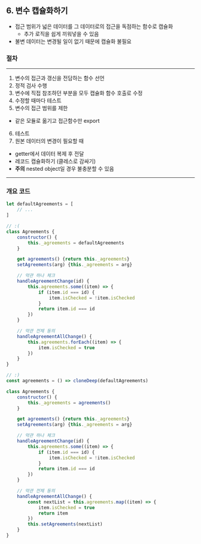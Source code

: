 ## 6. 변수 캡슐화하기

- 접근 범위가 넓은 데이터를 그 데이터로의 접근을 독점하는 함수로 캡슐화
    - 추가 로직을 쉽게 끼워넣을 수 있음
- 불변 데이터는 변경될 일이 없기 때문에 캡슐화 불필요

### 절차
----

1. 변수의 접근과 갱신을 전담하는 함수 선언<br />
2. 정적 검사 수행<br />
3. 변수에 직접 참조하던 부분을 모두 캡슐화 함수 호출로 수정<br />
4. 수정할 때마다 테스트<br />
5. 변수의 접근 범위를 제한<br />
- 같은 모듈로 옮기고 접근함수만 export<br />
6. 테스트<br />
7. 원본 데이터의 변경이 필요할 때<br />
- getter에서 데이터 복제 후 전달<br />
- 레코드 캡슐화하기 (클레스로 감싸기)<br />
- **주의** nested object일 경우 불충분할 수 있음

----

### 개요 코드

```javascript
let defaultAgreements = [
    // ...
]

// :(
class Agreements {
    constructor() {
        this._agreements = defaultAgreements
    }

    get agreements() {return this._agreements}
    setAgreements(arg) {this._agreements = arg}

    // 약관 하나 체크
    handleAgreementChange(id) {
        this.agreements.some((item) => {
            if (item.id === id) {
                item.isChecked = !item.isChecked
            }
            return item.id === id
        })
    }

    // 약관 전체 동의
    handleAgreementAllChange() {
        this.agreements.forEach((item) => {
            item.isChecked = true
        })
    }
}

// :)
const agreements = () => cloneDeep(defaultAgreements)

class Agreements {
    constructor() {
        this._agreements = agreements()
    }

    get agreements() {return this._agreements}
    setAgreements(arg) {this._agreements = arg}

    // 약관 하나 체크
    handleAgreementChange(id) {
        this.agreements.some((item) => {
            if (item.id === id) {
                item.isChecked = !item.isChecked
            }
            return item.id === id
        })
    }

    // 약관 전체 동의
    handleAgreementAllChange() {
        const nextList = this.agreements.map((item) => {
            item.isChecked = true
            return item
        })
        this.setAgreements(nextList)
    }
}
```
